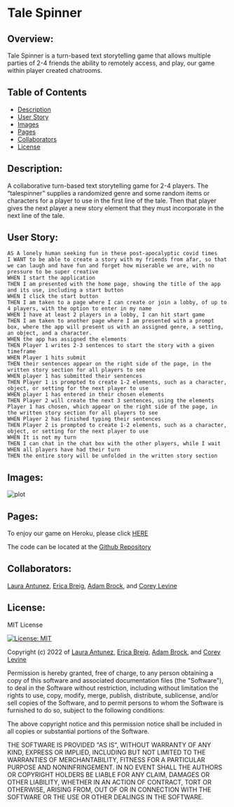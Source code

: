 # Tale Spinner

## Overview:
Tale Spinner is a turn-based text storytelling game that allows multiple parties of 2-4 friends the ability to remotely access, and play, our game within player created chatrooms.

## Table of Contents 
- [Description](#description)
- [User Story](#user_story)
- [Images](#images)
- [Pages](#pages)
- [Collaborators](#collaborators)
- [License](#license)

## Description:
A collaborative turn-based text storytelling game for 2-4 players. The “talespinner” supplies a randomized genre and some random items or characters for a player to use in the first line of the tale. Then that player gives the next player a new story element that they must incorporate in the next line of the tale.

## User Story:

```
AS A lonely human seeking fun in these post-apocalyptic covid times
I WANT to be able to create a story with my friends from afar, so that we can laugh and have fun and forget how miserable we are, with no pressure to be super creative
WHEN I start the application 
THEN I am presented with the home page, showing the title of the app and its use, including a start button 
WHEN I click the start button
THEN I am taken to a page where I can create or join a lobby, of up to 4 players, with the option to enter in my name
WHEN I have at least 2 players in a lobby, I can hit start game
THEN I am taken to another page where I am presented with a prompt box, where the app will present us with an assigned genre, a setting, an object, and a character.
WHEN the app has assigned the elements
THEN Player 1 writes 2-3 sentences to start the story with a given timeframe
WHEN Player 1 hits submit
THEN their sentences appear on the right side of the page, in the written story section for all players to see
WHEN player 1 has submitted their sentences
THEN Player 1 is prompted to create 1-2 elements, such as a character, object, or setting for the next player to use
WHEN player 1 has entered in their chosen elements
THEN Player 2 will create the next 3 sentences, using the elements Player 1 has chosen, which appear on the right side of the page, in the written story section for all players to see
WHEN Player 2 has finished typing their sentences
THEN Player 2 is prompted to create 1-2 elements, such as a character, object, or setting for the next player to use
WHEN It is not my turn 
THEN I can chat in the chat box with the other players, while I wait 
WHEN all players have had their turn
THEN the entire story will be unfolded in the written story section
```

## Images:
![plot](images)

## Pages:

To enjoy our game on Heroku, please click [HERE](#TBD)

The code can be located at the [Github Repository](https://github.com/Abrock3/Talespinner)

## Collaborators:
[Laura Antunez](https://github.com/lauraantunez024), [Erica Breig](https://github.com/EricaBreig), [Adam Brock](https://github.com/Abrock3), and [Corey Levine](https://github.com/coreylevine2000)

## License:
MIT License

[![License: MIT](https://img.shields.io/badge/License-MIT-yellow.svg)](https://opensource.org/licenses/MIT)

Copyright (c) 2022 of [Laura Antunez](https://github.com/lauraantunez024), [Erica Breig](https://github.com/EricaBreig), [Adam Brock](https://github.com/Abrock3), and [Corey Levine](https://github.com/coreylevine2000)

Permission is hereby granted, free of charge, to any person obtaining a copy
of this software and associated documentation files (the "Software"), to deal
in the Software without restriction, including without limitation the rights
to use, copy, modify, merge, publish, distribute, sublicense, and/or sell
copies of the Software, and to permit persons to whom the Software is
furnished to do so, subject to the following conditions:

The above copyright notice and this permission notice shall be included in all
copies or substantial portions of the Software.

THE SOFTWARE IS PROVIDED "AS IS", WITHOUT WARRANTY OF ANY KIND, EXPRESS OR
IMPLIED, INCLUDING BUT NOT LIMITED TO THE WARRANTIES OF MERCHANTABILITY,
FITNESS FOR A PARTICULAR PURPOSE AND NONINFRINGEMENT. IN NO EVENT SHALL THE
AUTHORS OR COPYRIGHT HOLDERS BE LIABLE FOR ANY CLAIM, DAMAGES OR OTHER
LIABILITY, WHETHER IN AN ACTION OF CONTRACT, TORT OR OTHERWISE, ARISING FROM,
OUT OF OR IN CONNECTION WITH THE SOFTWARE OR THE USE OR OTHER DEALINGS IN THE
SOFTWARE.